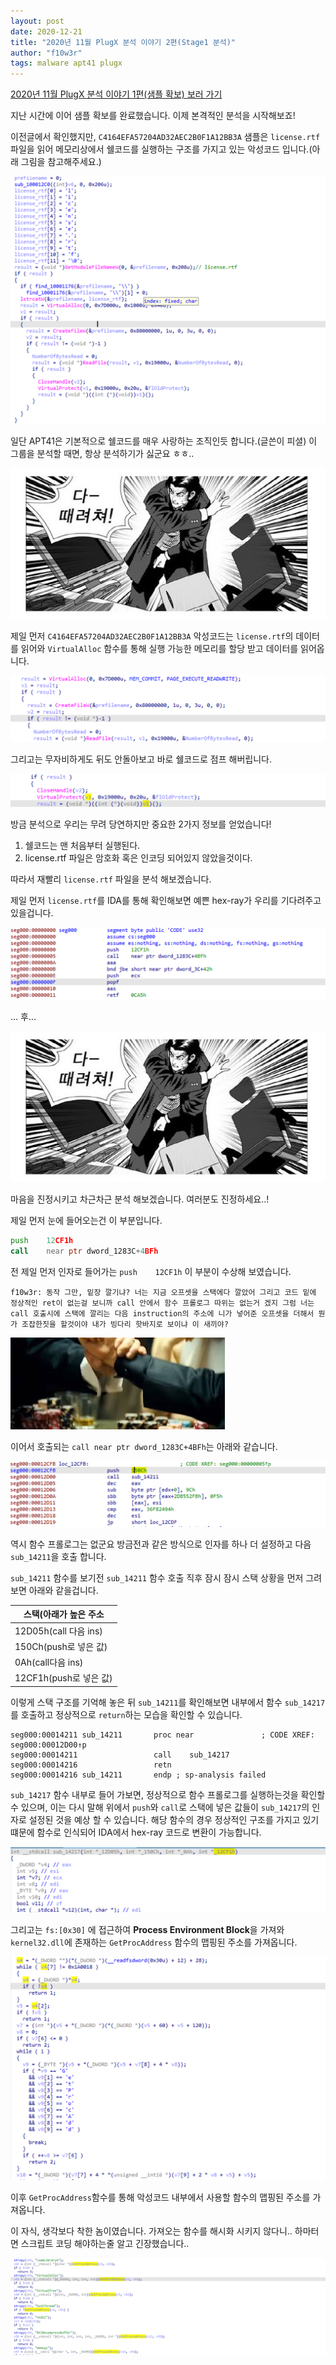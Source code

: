 ```yaml
---
layout: post
date: 2020-12-21
title: "2020년 11월 PlugX 분석 이야기 2편(Stage1 분석)"
author: "f10w3r"
tags: malware apt41 plugx
---
```


[2020년 11월 PlugX 분석 이야기 1편(샘플 확보) 보러 가기](PlugX-1.md)

지난 시간에 이어 샘플 확보를 완료했습니다. 이제 본격적인 분석을 시작해보죠!

이전글에서 확인했지만, `C4164EFA57204AD32AEC2B0F1A12BB3A` 샘플은 `license.rtf` 파일을 읽어 메모리상에서 쉘코드를 실행하는 구조를 가지고 있는 악성코드 입니다.(아래 그림을 참고해주세요.)

![pic1](pic/ida_screen.png?raw=true)


일단 APT41은 기본적으로 쉘코드를 매우 사랑하는 조직인듯 합니다.(글쓴이 피셜) 이 그룹을 분석할 때면, 항상 분석하기가 싫군요 ㅎㅎ..

![pic2](pic/fuckingshellcode.jpg?raw=true)


제일 먼저 `C4164EFA57204AD32AEC2B0F1A12BB3A` 악성코드는 `license.rtf`의 데이터를 읽어와 `VirtualAlloc` 함수를 통해 실행 가능한 메모리를 할당 받고 데이터를 읽어옵니다.

![pic3](pic/스크린샷%202020-12-20%20오후%2010.39.37.png?raw=true)


그리고는 무자비하게도 뒤도 안돌아보고 바로 쉘코드로 점프 해버립니다.

![pic4](pic/스크린샷%202020-12-20%20오후%2010.42.06.png?raw=true)


방금 분석으로 우리는 무려 당연하지만 중요한 2가지 정보를 얻었습니다! 

1. 쉘코드는 맨 처음부터 실행된다.
2. license.rtf 파일은 암호화 혹은 인코딩 되어있지 않았을것이다.

따라서 재빨리 `license.rtf` 파일을 분석 해보겠습니다.

제일 먼저 `license.rtf`를 IDA를 통해 확인해보면 예쁜 hex-ray가 우리를 기다려주고 있을겁니다.

![pic5](pic/스크린샷%202020-12-20%20오후%2011.28.15.png)


... 후...

![pic6](pic/fuckingshellcode.jpg?raw=true)


마음을 진정시키고 차근차근 분석 해보겠습니다. 여러분도 진정하세요..!

제일 먼저 눈에 들어오는건 이 부분입니다.
```asm
push    12CF1h
call    near ptr dword_1283C+4BFh
```

전 제일 먼저 인자로 들어가는 `push    12CF1h` 이 부분이 수상해 보였습니다. 

`f10w3r: 동작 그만, 밑장 깔기냐? 너는 지금 오프셋을 스택에다 깔았어 그리고 코드 밑에 정상적인 ret이 없는걸 보니까 call 안에서 함수 프롤로그 따위는 없는거 겠지 그럼 너는 call 호출시에 스택에 깔리는 다음 instruction의 주소에 니가 넣어준 오프셋을 더해서 뭔가 조잡한짓을 할것이야 내가 빙다리 핫바지로 보이냐 이 새끼야?`

![pic7](pic/밑장빼기냐.jpeg)


이어서 호출되는 `call near ptr dword_1283C+4BFh`는 아래와 같습니다.

![pic8](pic/스크린샷%202020-12-20%20오후%2011.37.55.png)

역시 함수 프롤로그는 없군요 방금전과 같은 방식으로 인자를 하나 더 설정하고 다음 `sub_14211`을 호출 합니다.

`sub_14211` 함수를 보기전 `sub_14211` 함수 호출 직후 잠시 잠시 스택 상황을 먼저 그려보면 아래와 같을겁니다.

|스택(아래가 높은 주소|
|------|
|12D05h(call 다음 ins)|
|150Ch(push로 넣은 값)|
|0Ah(call다음 ins)|
|12CF1h(push로 넣은 값)|


이렇게 스택 구조를 기억해 놓은 뒤 `sub_14211`를 확인해보면 내부에서 함수 `sub_14217`를 호출하고 정상적으로 `return`하는 모습을 확인할 수 있습니다.

```
seg000:00014211 sub_14211       proc near               ; CODE XREF: seg000:00012D00↑p
seg000:00014211                 call    sub_14217
seg000:00014216                 retn
seg000:00014216 sub_14211       endp ; sp-analysis failed
```

 `sub_14217` 함수 내부로 들어 가보면, 정상적으로 함수 프롤로그를 실행하는것을 확인할 수 있으며, 이는 다시 말해 위에서 `push`와 `call`로 스택에 넣은 값들이 `sub_14217`의 인자로 설정된 것을 예상 할 수 있습니다. 해당 함수의 경우 정상적인 구조를 가지고 있기 떄문에 함수로 인식되어 IDA에서 hex-ray 코드로 변환이 가능합니다.

 ![pic9](./pic/스크린샷%202020-12-20%20오후%2011.46.45.png)


그리고는 `fs:[0x30]` 에 접근하여 **Process Environment Block**을 가져와 `kernel32.dll`에 존재하는 `GetProcAddress` 함수의 맵핑된 주소를 가져옵니다.

![pic10](./pic/스크린샷%202020-12-20%20오후%2011.51.04.png)


이후 `GetProcAddress`함수를 통해 악성코드 내부에서 사용할 함수의 맵핑된 주소를 가져옵니다. 

이 자식, 생각보다 착한 놈이였습니다. 가져오는 함수를 해시화 시키지 않다니.. 하마터면 스크립트 코딩 해야하는줄 알고 긴장했습니다..

![pic11](./pic/스크린샷%202020-12-20%20오후%2011.54.03.png)


